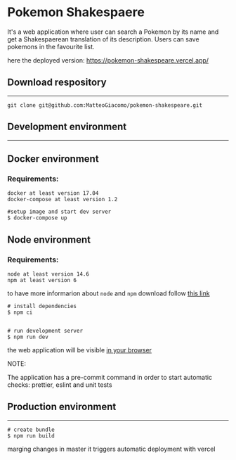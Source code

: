 # Pokemon Shakespaere

It's a web application where user can search a Pokemon by its name and get a Shakespaerean translation of its description.
Users can save pokemons in the favourite list.

here the deployed version:
https://pokemon-shakespeare.vercel.app/

## Download respository

---

```
git clone git@github.com:MatteoGiacomo/pokemon-shakespeare.git
```

## Development environment

---

## Docker environment

### Requirements:

```
docker at least version 17.04
docker-compose at least version 1.2
```

```
#setup image and start dev server
$ docker-compose up
```

## Node environment

### Requirements:

```
node at least version 14.6
npm at least version 6
```

to have more informarion about `node` and `npm` download follow [this link](https://nodejs.org/it/download/)

```
# install dependencies
$ npm ci


# run development server
$ npm run dev
```

the web application will be visible [in your browser](http://localhost:8080)

NOTE:

The application has a pre-commit command in order to start automatic checks: prettier, eslint and unit tests

## Production environment

---

```
# create bundle
$ npm run build
```

marging changes in master it triggers automatic deployment with vercel
